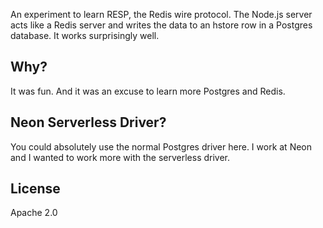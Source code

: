 An experiment to learn RESP, the Redis wire protocol. The Node.js server acts like a Redis server and writes the data to an hstore row in a Postgres database. It works surprisingly well.

## Why?

It was fun. And it was an excuse to learn more Postgres and Redis.

## Neon Serverless Driver?

You could absolutely use the normal Postgres driver here. I work at Neon and I wanted to work more with the serverless driver.

## License

Apache 2.0
